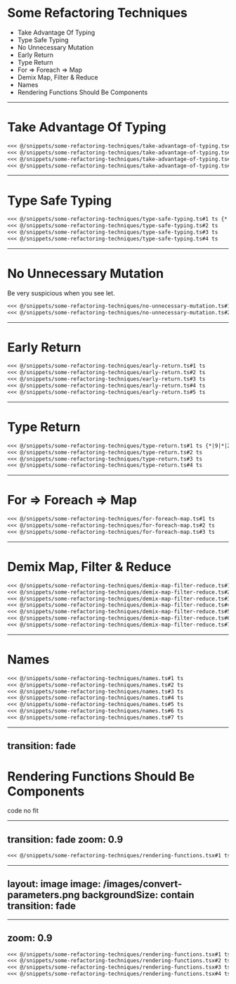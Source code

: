 
# Some Refactoring Techniques

* Take Advantage Of Typing
* Type Safe Typing
* No Unnecessary Mutation
* Early Return
* Type Return
* For => Foreach => Map
* Demix Map, Filter & Reduce
* Names
* Rendering Functions Should Be Components

---

# Take Advantage Of Typing

````md magic-move
<<< @/snippets/some-refactoring-techniques/take-advantage-of-typing.ts#1 ts {*|2|4|5|*}
<<< @/snippets/some-refactoring-techniques/take-advantage-of-typing.ts#2 ts
<<< @/snippets/some-refactoring-techniques/take-advantage-of-typing.ts#3 ts
<<< @/snippets/some-refactoring-techniques/take-advantage-of-typing.ts#4 ts
````

---

# Type Safe Typing

````md magic-move
<<< @/snippets/some-refactoring-techniques/type-safe-typing.ts#1 ts {*|1|10|*}
<<< @/snippets/some-refactoring-techniques/type-safe-typing.ts#2 ts
<<< @/snippets/some-refactoring-techniques/type-safe-typing.ts#3 ts
<<< @/snippets/some-refactoring-techniques/type-safe-typing.ts#4 ts
````

---

# No Unnecessary Mutation

Be very suspicious when you see let.

````md magic-move
<<< @/snippets/some-refactoring-techniques/no-unnecessary-mutation.ts#1 ts
<<< @/snippets/some-refactoring-techniques/no-unnecessary-mutation.ts#2 ts
````

---

# Early Return

````md magic-move
<<< @/snippets/some-refactoring-techniques/early-return.ts#1 ts
<<< @/snippets/some-refactoring-techniques/early-return.ts#2 ts
<<< @/snippets/some-refactoring-techniques/early-return.ts#3 ts
<<< @/snippets/some-refactoring-techniques/early-return.ts#4 ts
<<< @/snippets/some-refactoring-techniques/early-return.ts#5 ts
````

---

# Type Return

````md magic-move
<<< @/snippets/some-refactoring-techniques/type-return.ts#1 ts {*|9|*|2-3|*}
<<< @/snippets/some-refactoring-techniques/type-return.ts#2 ts
<<< @/snippets/some-refactoring-techniques/type-return.ts#3 ts
<<< @/snippets/some-refactoring-techniques/type-return.ts#4 ts
````

---

# For => Foreach => Map

````md magic-move
<<< @/snippets/some-refactoring-techniques/for-foreach-map.ts#1 ts
<<< @/snippets/some-refactoring-techniques/for-foreach-map.ts#2 ts
<<< @/snippets/some-refactoring-techniques/for-foreach-map.ts#3 ts
````

---

# Demix Map, Filter & Reduce

````md magic-move
<<< @/snippets/some-refactoring-techniques/demix-map-filter-reduce.ts#1 ts {*|2-3}
<<< @/snippets/some-refactoring-techniques/demix-map-filter-reduce.ts#2 ts {2-6}
<<< @/snippets/some-refactoring-techniques/demix-map-filter-reduce.ts#3 ts {2-5}
<<< @/snippets/some-refactoring-techniques/demix-map-filter-reduce.ts#4 ts {2-4}
<<< @/snippets/some-refactoring-techniques/demix-map-filter-reduce.ts#5 ts {2|*|4-6}
<<< @/snippets/some-refactoring-techniques/demix-map-filter-reduce.ts#6 ts {3|*}
<<< @/snippets/some-refactoring-techniques/demix-map-filter-reduce.ts#7 ts
````
---

# Names

````md magic-move
<<< @/snippets/some-refactoring-techniques/names.ts#1 ts
<<< @/snippets/some-refactoring-techniques/names.ts#2 ts
<<< @/snippets/some-refactoring-techniques/names.ts#3 ts
<<< @/snippets/some-refactoring-techniques/names.ts#4 ts
<<< @/snippets/some-refactoring-techniques/names.ts#5 ts
<<< @/snippets/some-refactoring-techniques/names.ts#6 ts
<<< @/snippets/some-refactoring-techniques/names.ts#7 ts
````
---
transition: fade
---

# Rendering Functions Should Be Components

code no fit

---
transition: fade
zoom: 0.9
---

````md magic-move
<<< @/snippets/some-refactoring-techniques/rendering-functions.tsx#1 ts {*|15|*}
````

---
layout: image
image: /images/convert-parameters.png
backgroundSize: contain
transition: fade
---
---
zoom: 0.9
---

````md magic-move
<<< @/snippets/some-refactoring-techniques/rendering-functions.tsx#1 ts
<<< @/snippets/some-refactoring-techniques/rendering-functions.tsx#2 ts
<<< @/snippets/some-refactoring-techniques/rendering-functions.tsx#3 ts
<<< @/snippets/some-refactoring-techniques/rendering-functions.tsx#4 ts
````
